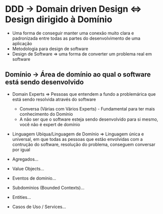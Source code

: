 # DDD -> Domain driven Design <=> Design dirigido à Domínio

- Uma forma de conseguir manter uma conexão muito clara e padronizada entre todas as partes do desenvolvimento de uma aplicação
- Metodologia para design de software
- Design de Software => uma forma de converter um problema real em software

## Domínio -> Área de domínio ao qual o software está sendo desenvolvido

- Domain Experts => Pessoas que entendem a fundo a problemárica que está sendo resolvida através do software
  - Conversa (Várias com Vários Experts) - Fundamental para ter mais conhecimento do Domínio
  - A não ser que o software esteja sendo desenvolvido para si mesmo, você não é expert de domínio

- Linguagem Ubíqua/Linguagem de Domínio => Linguagem única e universal, em que todas as pessoas que estão envolvidas com a contrução do software, resolução do problema, conseguem conversar por igual

- Agregados...
- Value Objects...
- Eventos de domínio...
- Subdomínios (Bounded Contexts)...
- Entities...
- Casos de Uso / Services...